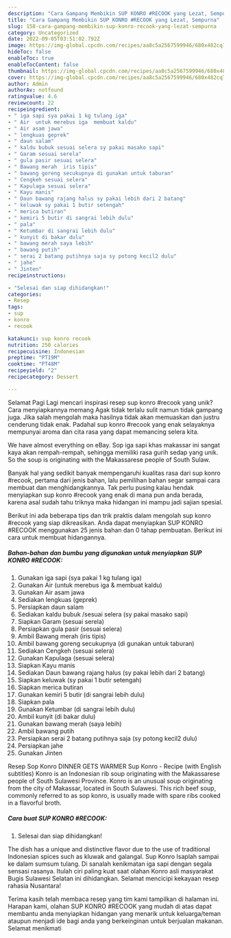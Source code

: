 ```yaml
---
description: "Cara Gampang Membikin SUP KONRO #RECOOK yang Lezat, Sempurna"
title: "Cara Gampang Membikin SUP KONRO #RECOOK yang Lezat, Sempurna"
slug: 158-cara-gampang-membikin-sup-konro-recook-yang-lezat-sempurna
category: Uncategorized
date: 2022-09-05T03:51:02.792Z
image: https://img-global.cpcdn.com/recipes/aa8c5a2567599946/680x482cq70/sup-konro-recook-foto-resep-utama.jpg
hideToc: false
enableToc: true
enableTocContent: false
thumbnail: https://img-global.cpcdn.com/recipes/aa8c5a2567599946/680x482cq70/sup-konro-recook-foto-resep-utama.jpg
cover: https://img-global.cpcdn.com/recipes/aa8c5a2567599946/680x482cq70/sup-konro-recook-foto-resep-utama.jpg
author: Admin
authorAv: notfound
ratingvalue: 4.6
reviewcount: 22
recipeingredient:
- " iga sapi sya pakai 1 kg tulang iga"
- " Air  untuk merebus iga  membuat kaldu"
- " Air asam jawa"
- " lengkuas geprek"
- " daun salam"
- " kaldu bubuk sesuai selera sy pakai masako sapi"
- " Garam sesuai serela"
- " gula pasir sesuai selera"
- " Bawang merah  iris tipis"
- " bawang goreng secukupnya di gunakan untuk taburan"
- " Cengkeh sesuai selera"
- " Kapulaga sesuai selera"
- " Kayu manis"
- " Daun bawang rajang halus sy pakai lebih dari 2 batang"
- " keluwak sy pakai 1 butir setengah"
- " merica butiran"
- " kemiri 5 butir di sangrai lebih dulu"
- " pala"
- " Ketumbar di sangrai lebih dulu"
- " kunyit di bakar dulu"
- " bawang merah saya lebih"
- " bawang putih"
- " serai 2 batang putihnya saja sy potong kecil2 dulu"
- " jahe"
- " Jinten"
recipeinstructions:

- "Selesai dan siap dihidangkan!"
categories:
- Resep
tags:
- sup
- konro
- recook

katakunci: sup konro recook 
nutrition: 250 calories
recipecuisine: Indonesian
preptime: "PT19M"
cooktime: "PT48M"
recipeyield: "2"
recipecategory: Dessert

---
```



Selamat Pagi Lagi mencari inspirasi resep sup konro #recook yang unik? Cara menyiapkannya memang Agak tidak terlalu sulit namun tidak gampang juga. Jika salah mengolah maka hasilnya tidak akan memuaskan dan justru cenderung tidak enak. Padahal sup konro #recook yang enak selayaknya mempunyai aroma dan cita rasa yang dapat memancing selera kita.


We have almost everything on eBay. Sop iga sapi khas makassar ini sangat kaya akan rempah-rempah, sehingga memiliki rasa gurih sedap yang unik. So the soup is originating with the Makassarese people of South Sulaw.

Banyak hal yang sedikit banyak mempengaruhi kualitas rasa dari sup konro #recook, pertama dari jenis bahan, lalu pemilihan bahan segar sampai cara membuat dan menghidangkannya. Tak perlu pusing kalau hendak menyiapkan sup konro #recook yang enak di mana pun anda berada, karena asal sudah tahu triknya maka hidangan ini mampu jadi sajian spesial.


Berikut ini ada beberapa tips dan trik praktis dalam mengolah sup konro #recook yang siap dikreasikan. Anda dapat menyiapkan SUP KONRO #RECOOK menggunakan 25 jenis bahan dan 0 tahap pembuatan. Berikut ini cara untuk membuat hidangannya.

<!--inarticleads1-->

##### Bahan-bahan dan bumbu yang digunakan untuk menyiapkan SUP KONRO #RECOOK:

1. Gunakan  iga sapi (sya pakai 1 kg tulang iga)
1. Gunakan  Air  (untuk merebus iga &amp; membuat kaldu)
1. Gunakan  Air asam jawa
1. Sediakan  lengkuas (geprek)
1. Persiapkan  daun salam
1. Sediakan  kaldu bubuk /sesuai selera (sy pakai masako sapi)
1. Siapkan  Garam (sesuai serela)
1. Persiapkan  gula pasir (sesuai selera)
1. Ambil  Bawang merah  (iris tipis)
1. Ambil  bawang goreng secukupnya (di gunakan untuk taburan)
1. Sediakan  Cengkeh (sesuai selera)
1. Gunakan  Kapulaga (sesuai selera)
1. Siapkan  Kayu manis
1. Sediakan  Daun bawang rajang halus (sy pakai lebih dari 2 batang)
1. Siapkan  keluwak (sy pakai 1 butir setengah)
1. Siapkan  merica butiran
1. Gunakan  kemiri 5 butir (di sangrai lebih dulu)
1. Siapkan  pala
1. Gunakan  Ketumbar (di sangrai lebih dulu)
1. Ambil  kunyit (di bakar dulu)
1. Gunakan  bawang merah (saya lebih)
1. Ambil  bawang putih
1. Persiapkan  serai 2 batang putihnya saja (sy potong kecil2 dulu)
1. Persiapkan  jahe
1. Gunakan  Jinten


Resep Sop Konro DINNER GETS WARMER Sup Konro - Recipe (with English subtitles) Konro is an Indonesian rib soup originating with the Makassarese people of South Sulawesi Province. Konro is an unusual soup originating from the city of Makassar, located in South Sulawesi. This rich beef soup, commonly referred to as sop konro, is usually made with spare ribs cooked in a flavorful broth. 

<!--inarticleads2-->

##### Cara buat SUP KONRO #RECOOK:


1. Selesai dan siap dihidangkan!

The dish has a unique and distinctive flavor due to the use of traditional Indonesian spices such as kluwak and galangal. Sup Konro Isaplah sampai ke dalam sumsum tulang. Di sanalah kenikmatan iga sapi dengan segala sensasi rasanya. Itulah ciri paling kuat saat olahan Konro asli masyarakat Bugis Sulawesi Selatan ini dihidangkan. Selamat mencicipi kekayaan resep rahasia Nusantara! 

Terima kasih telah membaca resep yang tim kami tampilkan di halaman ini. Harapan kami, olahan SUP KONRO #RECOOK yang mudah di atas dapat membantu anda menyiapkan hidangan yang menarik untuk keluarga/teman ataupun menjadi ide bagi anda yang berkeinginan untuk berjualan makanan. Selamat menikmati
